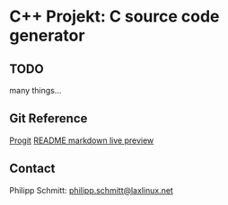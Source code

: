 C++ Projekt: C source code generator
===


TODO
---
many things...


Git Reference
--
[Progit](http://progit.org/book/)
[README markdown live preview](http://github.github.com/github-flavored-markdown/preview.html)


Contact
---
Philipp Schmitt: philipp.schmitt@laxlinux.net

